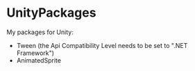 # UnityPackages
My packages for Unity:
- Tween (the Api Compatibility Level needs to be set to ".NET Framework")
- AnimatedSprite
